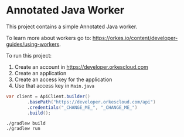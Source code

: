 # Annotated Java Worker

This project contains a simple Annotated Java worker.

To learn more about workers go to: https://orkes.io/content/developer-guides/using-workers.

To run this project: 

1) Create an account in https://developer.orkescloud.com
2) Create an application
3) Create an access key for the application
3) Use that access key in `Main.java`

```java
var client = ApiClient.builder()
        .basePath("https://developer.orkescloud.com/api")
        .credentials("_CHANGE_ME_", "_CHANGE_ME_")
        .build();
```

```shell
./gradlew build
./gradlew run
```